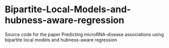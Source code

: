 # Bipartite-Local-Models-and-hubness-aware-regression

Source code for the paper Predicting microRNA-disease associations using bipartite local models and hubness-aware regression

